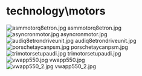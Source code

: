 <h1>technology\motors</h1>
<div class="container text-center">
<div class="row">
<div class="col col-lg-2 col-6">
<img src="https://media.evkx.net/multimedia/technology/motors/asmmotorq8etron_xst.jpg" class="img-thumbnail" alt="asmmotorq8etron.jpg">
asmmotorq8etron.jpg
</div>
<div class="col col-lg-2 col-6">
<img src="https://media.evkx.net/multimedia/technology/motors/asyncronmotor_xst.jpg" class="img-thumbnail" alt="asyncronmotor.jpg">
asyncronmotor.jpg
</div>
<div class="col col-lg-2 col-6">
<img src="https://media.evkx.net/multimedia/technology/motors/audiq8etrondriveunit_xst.jpg" class="img-thumbnail" alt="audiq8etrondriveunit.jpg">
audiq8etrondriveunit.jpg
</div>
<div class="col col-lg-2 col-6">
<img src="https://media.evkx.net/multimedia/technology/motors/porschetaycanpsm_xst.jpg" class="img-thumbnail" alt="porschetaycanpsm.jpg">
porschetaycanpsm.jpg
</div>
<div class="col col-lg-2 col-6">
<img src="https://media.evkx.net/multimedia/technology/motors/trimotorsetupaudi_xst.jpg" class="img-thumbnail" alt="trimotorsetupaudi.jpg">
trimotorsetupaudi.jpg
</div>
<div class="col col-lg-2 col-6">
<img src="https://media.evkx.net/multimedia/technology/motors/vwapp550_xst.jpg" class="img-thumbnail" alt="vwapp550.jpg">
vwapp550.jpg
</div>
<div class="col col-lg-2 col-6">
<img src="https://media.evkx.net/multimedia/technology/motors/vwapp550_2_xst.jpg" class="img-thumbnail" alt="vwapp550_2.jpg">
vwapp550_2.jpg
</div>
</div>
</div>

